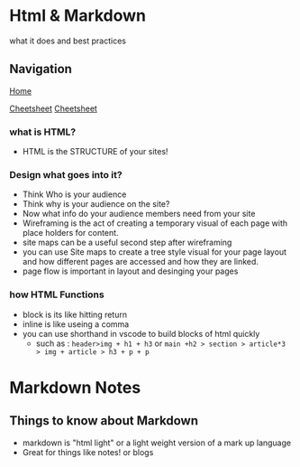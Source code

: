 # Html \& Markdown
what it does and best practices


## Navigation
[Home](README.md)

[Cheetsheet](Html-Cheetsheet.md)
[Cheetsheet](markdown-cheetsheet.md)


### what is HTML?

- HTML is the STRUCTURE of your sites!


### Design what goes into it?

- Think Who is your audience
- Think why is your audience on the site?
- Now what info do your audience members need from your site
- Wireframing is the act of creating a temporary visual of each page with place holders for content.
- site maps can be a useful second step after wireframing
- you can use Site maps to create a tree style visual for your page layout and how different pages are accessed and how they are linked.
- page flow is important in layout and desinging your pages


### how HTML Functions

- block is its like hitting return
- inline is like useing a comma
- you can use shorthand in vscode to build blocks of html quickly 
    - such as : `header>img + h1 + h3` or `main +h2 > section > article*3 > img + article > h3 + p + p`



# Markdown Notes 


## Things to know about Markdown
- markdown is "html light" or a light weight version of a mark up language
- Great for things like notes! or blogs



